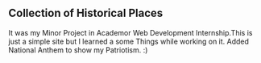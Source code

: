 <h2>Collection of Historical Places</h2>
<p>It was my Minor Project in Academor Web Development Internship.This is just a simple site but I learned a some Things while working on it.
Added National Anthem to show my Patriotism. :)</p>

